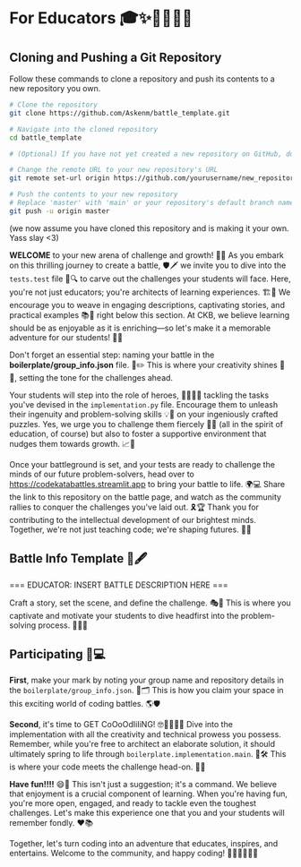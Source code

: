 # For Educators 🎓✨👩‍🏫👨‍🏫


## Cloning and Pushing a Git Repository

Follow these commands to clone a repository and push its contents to a new repository you own.

```bash
# Clone the repository
git clone https://github.com/Askenm/battle_template.git

# Navigate into the cloned repository
cd battle_template

# (Optional) If you have not yet created a new repository on GitHub, do so now through the GitHub interface.

# Change the remote URL to your new repository's URL
git remote set-url origin https://github.com/yourusername/new_repository.git

# Push the contents to your new repository
# Replace 'master' with 'main' or your repository's default branch name if different
git push -u origin master
```

(we now assume you have cloned this repository and is making it your own. Yass slay <3)

**WELCOME** to your new arena of challenge and growth! 🚀🎉 As you embark on this thrilling journey to create a battle, 🛡️🗡️ we invite you to dive into the `tests.test` file 📂🔍 to carve out the challenges your students will face. Here, you're not just educators; you're architects of learning experiences. 🏗️🎨 We encourage you to weave in engaging descriptions, captivating stories, and practical examples 📚💬 right below this section. At CKB, we believe learning should be as enjoyable as it is enriching—so let's make it a memorable adventure for our students! 🌈🌟

Don't forget an essential step: naming your battle in the **boilerplate/group_info.json** file. 📝✏️ This is where your creativity shines 🌟🎨, setting the tone for the challenges ahead.

Your students will step into the role of heroes, 🦸‍♀️🦸‍♂️ tackling the tasks you've devised in the `implementation.py` file. Encourage them to unleash their ingenuity and problem-solving skills 💡🧠 on your ingeniously crafted puzzles. Yes, we urge you to challenge them fiercely 🐉🔥 (all in the spirit of education, of course) but also to foster a supportive environment that nudges them towards growth. 📈🌱

Once your battleground is set, and your tests are ready to challenge the minds of our future problem-solvers, head over to https://codekatabattles.streamlit.app to bring your battle to life. 🌍💻 Share the link to this repository on the battle page, and watch as the community rallies to conquer the challenges you've laid out. 🎗️🏆 Thank you for contributing to the intellectual development of our brightest minds. Together, we're not just teaching code; we're shaping futures. 🌈🚀

## Battle Info Template 📜🖋️

=== EDUCATOR: INSERT BATTLE DESCRIPTION HERE ===

Craft a story, set the scene, and define the challenge. 🎭📖 This is where you captivate and motivate your students to dive headfirst into the problem-solving process. 🏊‍♂️💥

## Participating 🙌💻

**First**, make your mark by noting your group name and repository details in the `boilerplate/group_info.json`. 📌🗂️ This is how you claim your space in this exciting world of coding battles. 🌎🛡️

**Second**, it's time to GET CoOoOdIiIiNG! 🤓👩‍💻👨‍💻 Dive into the implementation with all the creativity and technical prowess you possess. Remember, while you're free to architect an elaborate solution, it should ultimately spring to life through `boilerplate.implementation.main`. 🚀🛠️ This is where your code meets the challenge head-on. 🤝💥

**Have fun!!!!** 😄🎉 This isn't just a suggestion; it's a command. We believe that enjoyment is a crucial component of learning. When you're having fun, you're more open, engaged, and ready to tackle even the toughest challenges. Let's make this experience one that you and your students will remember fondly. ❤️📚

Together, let's turn coding into an adventure that educates, inspires, and entertains. Welcome to the community, and happy coding! 🌟👩‍💻👨‍💻🎉
